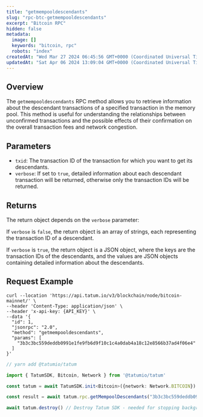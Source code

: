 ```yaml
---
title: "getmempooldescendants"
slug: "rpc-btc-getmempooldescendants"
excerpt: "Bitcoin RPC"
hidden: false
metadata: 
  image: []
  keywords: "bitcoin, rpc"
  robots: "index"
createdAt: "Wed Mar 27 2024 06:45:56 GMT+0000 (Coordinated Universal Time)"
updatedAt: "Sat Apr 06 2024 13:09:04 GMT+0000 (Coordinated Universal Time)"
---
```

## Overview

The `getmempooldescendants` RPC method allows you to retrieve information about the descendant transactions of a specified transaction in the memory pool. This method is useful for understanding the relationships between unconfirmed transactions and the possible effects of their confirmation on the overall transaction fees and network congestion.

## Parameters

- `txid`: The transaction ID of the transaction for which you want to get its descendants.
- `verbose`: If set to `true`, detailed information about each descendant transaction will be returned, otherwise only the transaction IDs will be returned.

## Returns

The return object depends on the `verbose` parameter:

If `verbose` is `false`, the return object is an array of strings, each representing the transaction ID of a descendant.

If `verbose` is `true`, the return object is a JSON object, where the keys are the transaction IDs of the descendants, and the values are JSON objects containing detailed information about the descendants.

## Request Example

```curl cURL
curl --location 'https://api.tatum.io/v3/blockchain/node/bitcoin-mainnet/' \
--header 'Content-Type: application/json' \
--header 'x-api-key: {API_KEY}' \
--data '{
  "id": 1,
  "jsonrpc": "2.0",
  "method": "getmempooldescendants",
  "params": [
    "3b3c3bc559deddb0991e1fe9fb6d9f10c1c4a0dab4a18c12e8566b37ad4f06e4"
  ]
}'
```
```typescript JS SDK
// yarn add @tatumio/tatum

import { TatumSDK, Bitcoin, Network } from '@tatumio/tatum'

const tatum = await TatumSDK.init<Bitcoin>({network: Network.BITCOIN})

const result = await tatum.rpc.getMempoolDescendants("3b3c3bc559deddb0991e1fe9fb6d9f10c1c4a0dab4a18c12e8566b37ad4f06e4")

await tatum.destroy() // Destroy Tatum SDK - needed for stopping background jobs
```
